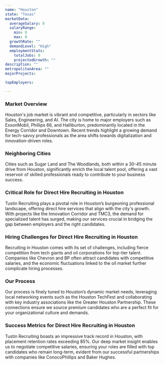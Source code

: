 ```yaml
---
name: "Houston"
state: "Texas"
marketData:
  averageSalary: 0
  salaryRange:
    min: 0
    max: 0
  growthRate: ""
  demandLevel: "High"
  employmentStats:
    totalJobs: 0
    projectedGrowth: ""
description: ""
metropolitanArea: ""
majorProjects:

topEmployers:

---
```


### Market Overview
Houston's job market is vibrant and competitive, particularly in sectors like Sales, Engineering, and AI. The city is home to major employers such as ExxonMobil, Phillips 66, and Halliburton, predominantly located in the Energy Corridor and Downtown. Recent trends highlight a growing demand for tech-savvy professionals as the area shifts towards digitalization and innovation-driven roles.
### Neighboring Cities
Cities such as Sugar Land and The Woodlands, both within a 30-45 minute drive from Houston, significantly enrich the local talent pool, offering a vast reservoir of skilled professionals ready to contribute to your business success.

### Critical Role for Direct Hire Recruiting in Houston
Tustin Recruiting plays a pivotal role in Houston’s burgeoning professional landscape, offering direct hire services that align with the city's growth. With projects like the Innovation Corridor and TMC3, the demand for specialized talent has surged, making our services crucial in bridging the gap between employers and the right candidates.

### Hiring Challenges for Direct Hire Recruiting in Houston
Recruiting in Houston comes with its set of challenges, including fierce competition from tech giants and oil corporations for top-tier talent. Companies like Chevron and BP often attract candidates with competitive salaries, and the economic fluctuations linked to the oil market further complicate hiring processes.

### Our Process
Our process is finely tuned to Houston’s dynamic market needs, leveraging local networking events such as the Houston TechFest and collaborating with key industry associations like the Greater Houston Partnership. These connections ensure we source premium candidates who are a perfect fit for your organizational culture and demands.

### Success Metrics for Direct Hire Recruiting in Houston
Tustin Recruiting boasts an impressive track record in Houston, with placement retention rates exceeding 85%. Our deep market insight enables us to negotiate competitive salaries, ensuring your roles are filled with top candidates who remain long-term, evident from our successful partnerships with companies like ConocoPhillips and Baker Hughes.